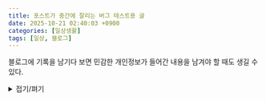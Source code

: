 ```yaml
---
title: 포스트가 중간에 잘리는 버그 테스트용 글
date: 2025-10-21 02:40:03 +0900
categories: [일상생활]
tags: [일상, 블로그]
---
```



블로그에 기록을 남기다 보면 민감한 개인정보가 들어간 내용을 남겨야 할 때도 생길 수 있다.

<details markdown="1">
<summary>접기/펴기</summary>

```html
---
layout: default
refactor: true
panel_includes:
  - toc
tail_includes:
  - related-posts
  - post-nav
script_includes:
  - comment
---

</details>

